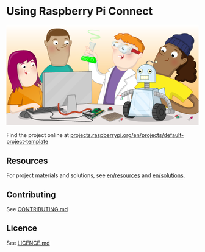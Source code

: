 # Using Raspberry Pi Connect

![default-project-template](banner.png)

Find the project online at [projects.raspberrypi.org/en/projects/default-project-template](https://projects.raspberrypi.org/en/projects/raspberry-pi-connect)

## Resources

For project materials and solutions, see [en/resources](https://github.com/raspberrypilearning/raspberry-pi-connect/tree/master/en/resources) and [en/solutions](https://github.com/raspberrypilearning/raspberry-pi-connect/tree/master/en/solutions).

## Contributing

See [CONTRIBUTING.md](CONTRIBUTING.md)

## Licence

See [LICENCE.md](LICENCE.md)
